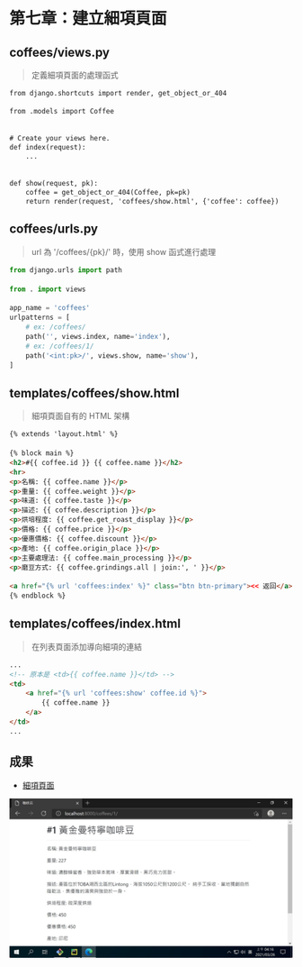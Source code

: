 # 第七章：建立細項頁面

## coffees/views.py

> 定義細項頁面的處理函式

```pyyhon
from django.shortcuts import render, get_object_or_404

from .models import Coffee


# Create your views here.
def index(request):
    ...


def show(request, pk):
    coffee = get_object_or_404(Coffee, pk=pk)
    return render(request, 'coffees/show.html', {'coffee': coffee})
```

## coffees/urls.py

> url 為 '/coffees/{pk}/' 時，使用 show 函式進行處理

```python
from django.urls import path

from . import views

app_name = 'coffees'
urlpatterns = [
    # ex: /coffees/
    path('', views.index, name='index'),
    # ex: /coffees/1/
    path('<int:pk>/', views.show, name='show'),
]
```

## templates/coffees/show.html

> 細項頁面自有的 HTML 架構

```html
{% extends 'layout.html' %}

{% block main %}
<h2>#{{ coffee.id }} {{ coffee.name }}</h2>
<hr>
<p>名稱: {{ coffee.name }}</p>
<p>重量: {{ coffee.weight }}</p>
<p>味道: {{ coffee.taste }}</p>
<p>描述: {{ coffee.description }}</p>
<p>烘培程度: {{ coffee.get_roast_display }}</p>
<p>價格: {{ coffee.price }}</p>
<p>優惠價格: {{ coffee.discount }}</p>
<p>產地: {{ coffee.origin_place }}</p>
<p>主要處理法: {{ coffee.main_processing }}</p>
<p>磨豆方式: {{ coffee.grindings.all | join:', ' }}</p>

<a href="{% url 'coffees:index' %}" class="btn btn-primary"><< 返回</a>
{% endblock %}
```

## templates/coffees/index.html

> 在列表頁面添加導向細項的連結

```html
...
<!-- 原本是 <td>{{ coffee.name }}</td> -->
<td>
    <a href="{% url 'coffees:show' coffee.id %}">
        {{ coffee.name }}
    </a>
</td>
...
```

## 成果

- [細項頁面](http://localhost:8000/coffees/1/)

![成果](../images/CH7/7_1_1_成果.jpg)
